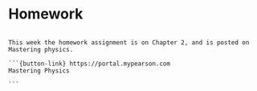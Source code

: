 # Homework

````{card}

This week the homework assignment is on Chapter 2, and is posted on Mastering physics.

```{button-link} https://portal.mypearson.com
Mastering Physics

```
````